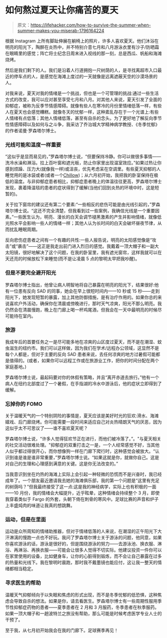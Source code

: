# 如何熬过夏天让你痛苦的夏天

> 原文：<https://lifehacker.com/how-to-survive-the-summer-when-summer-makes-you-miserab-1796164224>

根据 Instagram 上所有脚趾伸展在躺椅上的照片，许多人喜欢夏天。他们沐浴在明亮的阳光下，陶醉在炎热中，并不特别介意七月和八月游泳衣里有沙子/防晒霜在眼睛里的感觉；阵亡将士纪念日周末进入视线的那一刻，总是西瓜、帆船和海滩烧烤。



然后是我们剩下的人。我们是沿着人行道拥抱一尺树荫的人，是寻找离超市入口最近的停车点的人，是感觉在海滩上度过的一天就像是远离遮蔽天空的沙漠场景的人。

对我来说，夏天对我的情绪是一个挑战，但也是一个可管理的挑战:通过一些生活方式的改变，我可以应对甚至享受七月和八月。对其他人来说，夏天引发了全面的抑郁症，被称为反季节情感障碍。就像有些人在寒冷的月份里情绪低落一样，有些人在夏天也会感觉糟糕。就像冬天的忧郁一样，这种紊乱存在于一个光谱上:有些人情绪有点低落；其他人情绪低落，甚至有自杀的念头。为了更好地了解反向季节性情感障碍以及如何与之斗争，我采访了乔治城大学精神病学教授、《冬季忧郁》的作者诺曼·罗森塔尔博士。

### 光线可能和温度一样重要

“这似乎是显而易见的，”罗森塔尔博士说，“但要保持冷静。你可以做很多事情——洗冷水澡和淋浴。拉上百叶窗和遮光板，防止你家里出现温室效应。”如果过热让你感到烦躁、压力大(就像我一样)或沮丧，优先考虑呆在空调里。有些夏天抑郁的人睡觉用的是冰袋或者(或者一个[Chillow](https://www.amazon.com/Chillow-604232777510-%C2%AE-Comfort-Device/dp/B0000V0E14/?asc_campaign=InlineText&asc_refurl=https://lifehacker.com/how-to-survive-the-summer-when-summer-makes-you-miserab-1796164224&asc_source=&rawdata=[r|https://www.google.com/undefined&ref=pd_ybh_6&tag=kinjalifehackerlink-20))；从六月初开始，我把我的卧室保持在极低的温度。与非抑郁症患者相比，抑郁症患者晚上的体温往往更高，罗森塔尔博士发现，裹着降温毯的患者的症状得到了缓解(当他们回到炎热的环境中时，这是短暂的)。

关于拉下窗帘的建议还有第二个要素:“一些相反的悲伤可能是由光线引起的，”罗森塔尔博士说。“这还不完全清楚，但我看到过一些案例，我确信光线是一个重要因素。”一些医生认为，明亮、漫长的白天会调节褪黑激素的产生并影响情绪，就像低光照水平会影响一些人的情绪一样；其他人认为长时间的白天会破坏昼夜节律，从而扰乱睡眠周期。

反向悲伤症患者之间有一个有趣的共性:一些人报告说，明亮的太阳感觉像是“攻击”或“袭击”——这正是我走出前门进入烈日的感觉。我戴着一顶大帽子和一副大太阳镜，很好地解决了这个问题，在我的卧室里，我有遮光窗帘，这样我就可以在天还亮的时候放松下来睡觉(而不是让凌晨 5 点的黎明太早把我吵醒)。

### 但是不要完全避开阳光

罗森塔尔博士指出，他曾让病人明智地将自己暴露在明亮的阳光下，结果很好:他有一位患有反向 SAD 的同事，她会在早上很短时间内——10 秒或 15 秒——走到阳光下，她发现短暂的暴露，加上其他防御措施，是有治疗作用的。如果你总的来说喜欢户外活动，确保你在清晨或傍晚进行，那时天气凉爽，阳光不那么明亮。我仍然会在清晨慢跑，晚上在门廊上喝一杯鸡尾酒，但我会在一天中最明亮的时候尽可能待在室内。

### 旅游

我成年后的首要任务之一是尽可能多地在凉爽的山区度过夏天，而不是在潮湿、蚊虫滋生的纽约市。我们可以这样做，因为我们在学术/远程办公领域，这显然不是每个人都是，但对于主要的反向 SAD 患者来说，去任何凉爽的地方过暑假可能都是值得的。(或者，如果你可以远程工作或在旅游业工作，把你的时间分配在两个家庭基地。)

罗森塔尔博士说，最起码要对你的休假有策略，并且“离开赤道去旅行。”他有一个病人在纽约北部度过了一个暑假，在手指湖的冷水中游泳后，他的症状立即得到了缓解。

### 忘掉你的 FOMO

关于温暖天气的一个特别阴险的事情是，夏天应该是美好时光的狂欢:滑水、海滩嬉戏、后门廊烧烤。你可能需要一段时间来适应自己对炎热晴朗天气的厌恶，因为这似乎太不可思议了——谁不喜欢夏天呢？

罗森塔尔博士说，“许多人觉得狂欢节正在进行，而他们被冷落了。”。"与夏天相关的社交活动很难处理。"抑郁症的双重打击之一是，一个人经常感觉不好，当其他人似乎都过得很开心，而你想像狗一样在门廊下爬行时，这种感觉会被放大。“认识到谁是谁是谁非常重要，”罗森塔尔博士说。“如果这就是你，就做你自己。这是对自己的生理和心理感到满意的关键。这是你无法改变的。”

当我意识到坐在灼热的海滩上实际上会引起一种轻微的恐慌而不是兴奋时，我已经成年了。一个朋友最近邀请我去她的海滩俱乐部，我的第一个问题是“这里有充足的树荫吗？”但我最终接受了这一点:这是我的神经病学，实际上也有积极的一面——10 月份，我的情绪会大幅提升，近乎眩晕，这种情绪会持续整个 3 月，即使我穿着类似于 Fargo 的外套，头朝下倚在刺骨的寒风中。足球比赛的声音和炉子上丰盛炖肉的味道让我真的想跳舞。

### 运动，但是在里面

运动是众所周知的情绪助推器，但对于情绪低落的人来说，在潮湿的正午阳光下大汗淋漓的慢跑一点也不好玩。我问了罗森塔尔博士关于游泳的问题，他同意，如果你喜欢游泳的话，游泳是很好的，但是围绕游泳的努力——去游泳池、换衣服、淋浴、再淋浴、再换衣服——可能会让很多人觉得不切实际。他建议投资一件你可以在家里使用的设备，比如健身车，让你的心脏得到锻炼，而不会让自己暴露在过多的热量和光线下。我在黎明时晨跑，那时我不戴墨镜也能应付，这让我一整天的情绪都相当稳定。

### 寻求医生的帮助

温暖天气抑郁倾向于以失眠和焦虑的形式出现，而不是冬季忧郁的低恐惧，这种焦虑会导致自杀的想法。如果是你，请去看医生。罗森塔尔博士有一些周期性服用季节性抑郁症药物的患者——夏季患者在 2 月和 3 月服药，冬季患者在秋季服药。如果一顶大帽子和一趟波特兰之旅没有帮助，那么可能是时候考虑医学专业人士的干预了。

至于我，从七月初开始我会在我的门廊下。足球赛季再见！